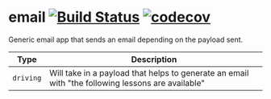 # email [![Build Status](https://github.com/shouxian92/email/workflows/Go/badge.svg)](https://github.com/shouxian92/email/actions?query=workflow%3AGo) [![codecov](https://codecov.io/gh/shouxian92/email/branch/main/graph/badge.svg?token=VT7QGNJNC3)](https://codecov.io/gh/shouxian92/email)

Generic email app that sends an email depending on the payload sent.

| Type        | Description               |
|-------------|---------------------------|
| `driving`   | Will take in a payload that helps to generate an email with "the following lessons are available" |